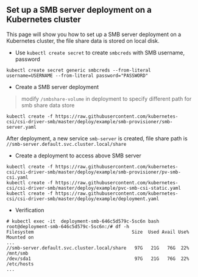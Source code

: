 ## Set up a SMB server deployment on a Kubernetes cluster
This page will show you how to set up a SMB server deployment on a Kubernetes cluster, the file share data is stored on local disk.

 - Use `kubectl create secret` to create `smbcreds` with SMB username, password
```console
kubectl create secret generic smbcreds --from-literal username=USERNAME --from-literal password="PASSWORD"
```

 - Create a SMB server deployment
> modify `/smbshare-volume` in deployment to specify different path for smb share data store
```console
kubectl create -f https://raw.githubusercontent.com/kubernetes-csi/csi-driver-smb/master/deploy/example/smb-provisioner/smb-server.yaml
```

After deployment, a new service `smb-server` is created, file share path is `//smb-server.default.svc.cluster.local/share`

 - Create a deployment to access above SMB server
```console
kubectl create -f https://raw.githubusercontent.com/kubernetes-csi/csi-driver-smb/master/deploy/example/smb-provisioner/pv-smb-csi.yaml
kubectl create -f https://raw.githubusercontent.com/kubernetes-csi/csi-driver-smb/master/deploy/example/pvc-smb-csi-static.yaml
kubectl create -f https://raw.githubusercontent.com/kubernetes-csi/csi-driver-smb/master/deploy/example/deployment.yaml
```

 - Verification
```console
# kubectl exec -it  deployment-smb-646c5d579c-5sc6n bash
root@deployment-smb-646c5d579c-5sc6n:/# df -h
Filesystem                                    Size  Used Avail Use% Mounted on
...
//smb-server.default.svc.cluster.local/share   97G   21G   76G  22% /mnt/smb
/dev/sda1                                      97G   21G   76G  22% /etc/hosts
...
```
